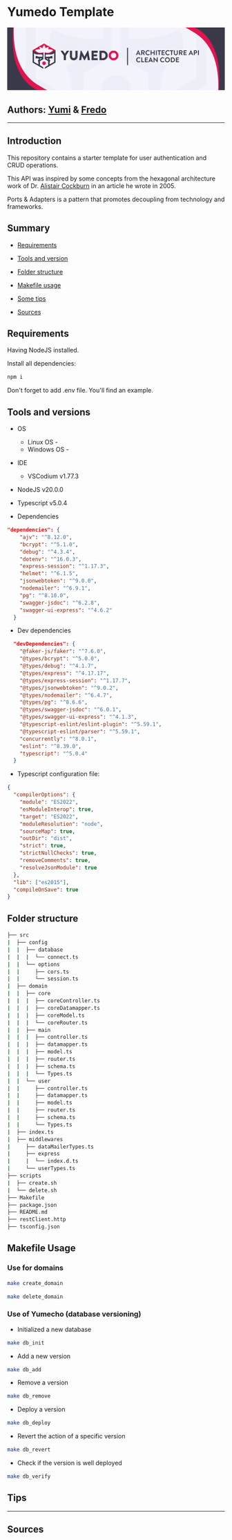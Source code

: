 # Yumedo Template

![banner](./__docs__/media/banner.png)

## Authors: [Yumi](https://github.com/helene-nguyen) & [Fredo](https://github.com/Megafredo)

---

## Introduction

This repository contains a starter template for user authentication and CRUD operations.

This API was inspired by some concepts from the hexagonal architecture work of Dr. [Alistair Cockburn](https://alistair.cockburn.us/hexagonal-architecture/) in an article he wrote in 2005.

Ports & Adapters is a pattern that promotes decoupling from technology and frameworks.

## Summary

- [Requirements](#requirements)
- [Tools and version](#tools-and-versions)
- [Folder structure](#folder-structure)
- [Makefile usage](#makefile-usage)
- [Some tips](#tips)

- [Sources](#sources)

## Requirements

Having NodeJS installed.

Install all dependencies:

```sh
npm i
```

Don't forget to add .env file. You'll find an example.

## Tools and versions

- OS

  - Linux OS -
  - Windows OS -

- IDE

  - VSCodium v1.77.3

- NodeJS v20.0.0
- Typescript v5.0.4

- Dependencies

```json
"dependencies": {
    "ajv": "^8.12.0",
    "bcrypt": "^5.1.0",
    "debug": "^4.3.4",
    "dotenv": "^16.0.3",
    "express-session": "^1.17.3",
    "helmet": "^6.1.5",
    "jsonwebtoken": "^9.0.0",
    "nodemailer": "^6.9.1",
    "pg": "^8.10.0",
    "swagger-jsdoc": "^6.2.8",
    "swagger-ui-express": "^4.6.2"
  }
```

- Dev dependencies

```json
  "devDependencies": {
    "@faker-js/faker": "^7.6.0",
    "@types/bcrypt": "^5.0.0",
    "@types/debug": "^4.1.7",
    "@types/express": "^4.17.17",
    "@types/express-session": "^1.17.7",
    "@types/jsonwebtoken": "^9.0.2",
    "@types/nodemailer": "^6.4.7",
    "@types/pg": "^8.6.6",
    "@types/swagger-jsdoc": "^6.0.1",
    "@types/swagger-ui-express": "^4.1.3",
    "@typescript-eslint/eslint-plugin": "^5.59.1",
    "@typescript-eslint/parser": "^5.59.1",
    "concurrently": "^8.0.1",
    "eslint": "^8.39.0",
    "typescript": "^5.0.4"
  }
```

- Typescript configuration file:

```json
{
  "compilerOptions": {
    "module": "ES2022",
    "esModuleInterop": true,
    "target": "ES2022",
    "moduleResolution": "node",
    "sourceMap": true,
    "outDir": "dist",
    "strict": true,
    "strictNullChecks": true,
    "removeComments": true,
    "resolveJsonModule": true
  },
  "lib": ["es2015"],
  "compileOnSave": true
}
```


## Folder structure

```sh
├── src
|  ├── config
|  |  ├── database
|  |  |  └── connect.ts
|  |  └── options
|  |     ├── cors.ts
|  |     └── session.ts
|  ├── domain
|  |  ├── core
|  |  |  ├── coreController.ts
|  |  |  ├── coreDatamapper.ts
|  |  |  ├── coreModel.ts
|  |  |  └── coreRouter.ts
|  |  ├── main
|  |  |  ├── controller.ts
|  |  |  ├── datamapper.ts
|  |  |  ├── model.ts
|  |  |  ├── router.ts
|  |  |  ├── schema.ts
|  |  |  └── Types.ts
|  |  └── user
|  |     ├── controller.ts
|  |     ├── datamapper.ts
|  |     ├── model.ts
|  |     ├── router.ts
|  |     ├── schema.ts
|  |     └── Types.ts
|  ├── index.ts
|  ├── middlewares
|     ├── dataMailerTypes.ts
|     ├── express
|     |  └── index.d.ts
|     └── userTypes.ts
├── scripts
|  ├── create.sh
|  └── delete.sh
├── Makefile
├── package.json
├── README.md
├── restClient.http
├── tsconfig.json
```

## Makefile Usage

### Use for domains

```sh
make create_domain
```

```sh
make delete_domain
```

### Use of Yumecho (database versioning)

- Initialized a new database

```sh
make db_init
```

- Add a new version

```sh
make db_add
```

- Remove a version

```sh
make db_remove
```

- Deploy a version

```sh
make db_deploy
```

- Revert the action of a specific version

```sh
make db_revert
```

- Check if the version is well deployed

```sh
make db_verify
```

## Tips

---

## Sources

